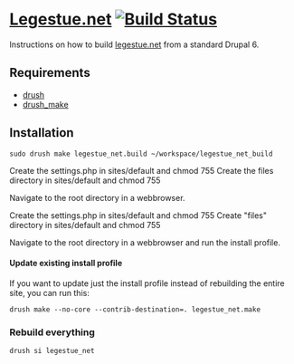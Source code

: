 [Legestue.net](http://legestue.net) [![Build Status](https://secure.travis-ci.org/lsolesen/legestue.net.png?branch=6.x-1.x)](http://travis-ci.org/lsolesen/legestue.net)
==

Instructions on how to build [legestue.net](http://legestue.net) from a standard Drupal 6.

Requirements
------------

* [drush](http://drupal.org/project/drush) 
* [drush_make](http://drupal.org/project/drush_make)

Installation
------------

    sudo drush make legestue_net.build ~/workspace/legestue_net_build
    
Create the settings.php in sites/default and chmod 755
Create the files directory in sites/default and chmod 755

Navigate to the root directory in a webbrowser.
  
Create the settings.php in sites/default and chmod 755
Create "files" directory in sites/default and chmod 755

Navigate to the root directory in a webbrowser and run the install profile.

#### Update existing install profile ####

If you want to update just the install profile instead of rebuilding the
entire site, you can run this:

    drush make --no-core --contrib-destination=. legestue_net.make

### Rebuild everything ###

    drush si legestue_net

